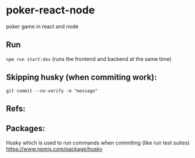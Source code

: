 # poker-react-node

poker game in react and node

## Run

`npm run start:dev` (runs the frontend and backend at the same time)

## Skipping husky (when commiting work):

`git commit --no-verify -m "message"`

## Refs:

## Packages:

Husky which is used to run commands when commiting (like run test suites)
https://www.npmjs.com/package/husky
